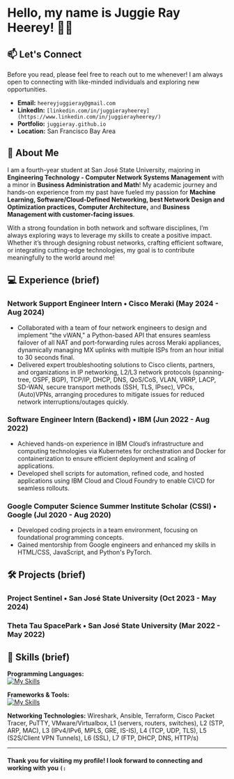 # Hello, my name is Juggie Ray Heerey! 👋🏻

## 📫 Let's Connect

Before you read, please feel free to reach out to me whenever! I am always open to connecting with like-minded individuals and exploring new opportunities.

- **Email:** `heereyjuggieray@gmail.com`
- **LinkedIn:** `[linkedin.com/in/juggierayheerey](https://www.linkedin.com/in/juggierayheerey/)`
- **Portfolio:** `juggieray.github.io`
- **Location:** San Francisco Bay Area

## 🚀 About Me

I am a fourth-year student at San José State University, majoring in **Engineering Technology - Computer Network Systems Management** with a minor in **Business Administration and Math**! My academic journey and hands-on experience from my past have fueled my passion for **Machine Learning, Software/Cloud-Defined Networking, best Network Design and Optimization practices, Computer Architecture,** and **Business Management with customer-facing issues**.

With a strong foundation in both network and software disciplines, I’m always exploring ways to leverage my skills to create a positive impact. Whether it’s through designing robust networks, crafting efficient software, or integrating cutting-edge technologies, my goal is to contribute meaningfully to the world around me!

## 💻 Experience (brief)

### Network Support Engineer Intern • Cisco Meraki (May 2024 - Aug 2024)
- Collaborated with a team of four network engineers to design and implement "the vWAN," a Python-based API that ensures seamless failover of all NAT and port-forwarding rules across Meraki appliances, dynamically managing MX uplinks with multiple ISPs from an hour initial to 30 seconds final.
- Delivered expert troubleshooting solutions to Cisco clients, partners, and organizations in IP networking, L2/L3 network protocols (spanning-tree, OSPF, BGP), TCP/IP, DHCP, DNS, QoS/CoS, VLAN, VRRP, LACP, SD-WAN, secure transport methods (SSH, TLS, IPsec), VPCs, (Auto)VPNs, arranging procedures to mitigate issues for reduced network interruptions/outages quickly.

### Software Engineer Intern (Backend) • IBM (Jun 2022 - Aug 2022)
- Achieved hands-on experience in IBM Cloud’s infrastructure and computing technologies via Kubernetes for orchestration and Docker for containerization to ensure efficient deployment and scaling of applications.
- Developed shell scripts for automation, refined code, and hosted applications using IBM Cloud and Cloud Foundry to enable CI/CD for seamless rollouts.

### Google Computer Science Summer Institute Scholar (CSSI) • Google (Jul 2020 - Aug 2020)
- Developed coding projects in a team environment, focusing on foundational programming concepts.
- Gained mentorship from Google engineers and enhanced my skills in HTML/CSS, JavaScript, and Python's PyTorch.

## 🛠️ Projects (brief)

### Project Sentinel • San José State University (Oct 2023 - May 2024)
### Theta Tau SpacePark • San José State University (Mar 2022 - May 2022)

## 🔧 Skills (brief)

**Programming Languages:**<br />
[![My Skills](https://skillicons.dev/icons?i=java,js,c,cpp,html,css,mysql)](https://skillicons.dev)

**Frameworks & Tools:**<br />
[![My Skills](https://skillicons.dev/icons?i=ts,react,nextjs,nodejs,flask,figma,git,aws,gcp)](https://skillicons.dev)

**Networking Technologies:** Wireshark, Ansible, Terraform, Cisco Packet Tracer, PuTTY, VMware/Virtualbox, L1 (servers, routers, switches), L2 (STP, ARP, MAC), L3 (IPv4/IPv6, MPLS, GRE, IS-IS), L4 (TCP, UDP, TLS), L5 (S2S/Client VPN Tunnels), L6 (SSL), L7 (FTP, DHCP, DNS, HTTP/s)

---
#### Thank you for visiting my profile! I look forward to connecting and working with you `(:`
